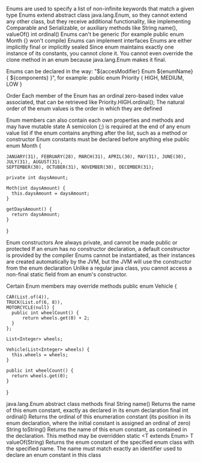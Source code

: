 Enums are used to specify a list of non-infinite keywords that match a given type
Enums extend abstract class java.lang.Enum<T>, so they cannot extend any other class, but they receive additional functionality, 
  like implementing Comparable and Serializable, or auxiliary methods like String name(), valueOf() int ordinal()
Enums can't be generic (for example public enum Month<T> {} won't compile)
Enums can implement interfaces
Enums are either implicitly final or implicitly sealed
Since enum maintains exactly one instance of its constants, you cannot clone it. 
  You cannot even override the clone method in an enum because java.lang.Enum makes it final.

Enums can be declared in the way: "${accesModifier} Enum ${enumName} { ${components} }", for example:
  public enum Priority {
    HIGH, MEDIUM, LOW
  }

Order
  Each member of the Enum has an ordinal zero-based index value associated, 
    that can be retrieved like Priority.HIGH.ordinal();
  The natural order of the enum values is the order in which they are defined

Enum members can also contain each own properties and methods and may have mutable state
A semicolon (;) is required at the end of any enum value list if the enum contains anything after the list, such as a method or constructor
Enum constants must be declared before anything else
  public enum Month {

    JANUARY(31), FEBRUARY(28), MARCH(31), APRIL(30), MAY(31), JUNE(30), JULY(31), AUGUST(31), 
    SEPTEMBER(30), OCTUBER(31), NOVEMBER(30), DECEMBER(31);

    private int daysAmount;

    Moth(int daysAmount) {
      this.daysAmount = daysAmount;
    }

    getDaysAmount() {
      return daysAmount;
    }
    
  }

Enum constructors 
  Are always private, and cannot be made public or protected
  If an enum has no constructor declaration, a default constructor is provided by the compiler
  Enums cannot be instantiated, as their instances are created automatically by the JVM,
    but the JVM will use the constructor from the enum declaration
  Unlike a regular java class, you cannot access a non-final static field from an enum's constructor.

Certain Enum members may override methods
  public enum Vehicle {  

    CAR(List.of(4)),  
    TRUCK(List.of(6, 8)),  
    MOTORCYCLE(null) {  
      public int wheelCount() {  
          return wheels.get(0) + 2;  
      }  
    };  
    
    List<Integer> wheels;  
    
    Vehicle(List<Integer> wheels) {  
      this.wheels = wheels;  
    }  

    public int wheelCount() {  
      return wheels.get(0);  
    }

  }
  
java.lang.Enum abstract class methods
  final String name()
    Returns the name of this enum constant, exactly as declared in its enum declaration
  final int ordinal()
    Returns the ordinal of this enumeration constant (its position in its enum declaration, where the initial constant is assigned an ordinal of zero)
  String toString()
    Returns the name of this enum constant, as contained in the declaration. This method may be overridden
  static <T extends Enum<T>> T valueOf(String)
    Returns the enum constant of the specified enum class with the specified name. 
    The name must match exactly an identifier used to declare an enum constant in this class